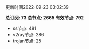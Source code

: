 更新时间2022-09-23 03:02:39

**总订阅: 73**
**总节点: 2665**
**有效节点: 792**
- ss节点: 481
- v2ray节点: 286
- trojan节点: 25
